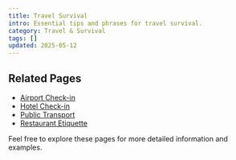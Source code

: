 ```yaml
---
title: Travel Survival
intro: Essential tips and phrases for travel survival.
category: Travel & Survival
tags: []
updated: 2025-05-12
---
```


## Related Pages

- [Airport Check-in](./airport-checkin)
- [Hotel Check-in](./hotel-checkin)
- [Public Transport](./public-transport)
- [Restaurant Etiquette](./restaurant-western)

Feel free to explore these pages for more detailed information and examples.
